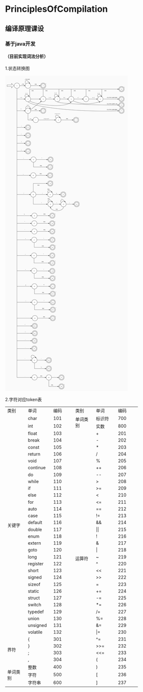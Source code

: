 # PrinciplesOfCompilation
## 编译原理课设

### 基于java开发
#### （目前实现词法分析）
1.状态转换图

![Image text](https://github.com/Lomesome/PrinciplesOfCompilation/blob/master/StateTransitionDiagram.png)

2.字符对应token表

<table border='0' cellpadding='0' cellspacing='0' width='432' style='border-collapse: 
 collapse;table-layout:fixed;width:324pt'>
 <col width='72' span='6' style='width:54pt'>
 <tr height='18' style='mso-height-source:userset;height:13.5pt' id='r0'>
<td height='18' class='x21' width='72' style='height:13.5pt;width:54pt;'>类别</td>
<td class='x21' width='72' style='width:54pt;'>单词</td>
<td class='x21' width='72' style='width:54pt;'>编码</td>
<td class='x22' width='72' style='width:54pt;'>类别</td>
<td class='x22' width='72' style='width:54pt;'>单词</td>
<td class='x22' width='72' style='width:54pt;'>编码</td>
 </tr>
 <tr height='18' style='mso-height-source:userset;height:13.5pt' id='r1'>
<td rowspan='32' height='576' class='x24' style='height:432pt;'>关键字</td>
<td>char</td>
<td class='x21'>101</td>
<td rowspan='2' height='36' class='x24' style='height:27pt;'>单词类别</td>
<td>标识符</td>
<td class='x21'>700</td>
 </tr>
 <tr height='18' style='mso-height-source:userset;height:13.5pt' id='r2'>
<td>int</td>
<td class='x21'>102</td>
<td>实数</td>
<td class='x21'>800</td>
 </tr>
 <tr height='18' style='mso-height-source:userset;height:13.5pt' id='r3'>
<td>float</td>
<td class='x21'>103</td>
<td rowspan='37' height='666' class='x24' style='height:499.5pt;'>运算符</td>
<td>+</td>
<td class='x21'>201</td>
 </tr>
 <tr height='18' style='mso-height-source:userset;height:13.5pt' id='r4'>
<td>break</td>
<td class='x21'>104</td>
<td>-</td>
<td class='x21'>202</td>
 </tr>
 <tr height='18' style='mso-height-source:userset;height:13.5pt' id='r5'>
<td>const</td>
<td class='x21'>105</td>
<td>*</td>
<td class='x21'>203</td>
 </tr>
 <tr height='18' style='mso-height-source:userset;height:13.5pt' id='r6'>
<td>return</td>
<td class='x21'>106</td>
<td>/</td>
<td class='x21'>204</td>
 </tr>
 <tr height='18' style='mso-height-source:userset;height:13.5pt' id='r7'>
<td>void</td>
<td class='x21'>107</td>
<td>%</td>
<td class='x21'>205</td>
 </tr>
 <tr height='18' style='mso-height-source:userset;height:13.5pt' id='r8'>
<td>continue </td>
<td class='x21'>108</td>
<td class='x23'>++</td>
<td class='x21'>206</td>
 </tr>
 <tr height='18' style='mso-height-source:userset;height:13.5pt' id='r9'>
<td>do</td>
<td class='x21'>109</td>
<td class='x23'>--</td>
<td class='x21'>207</td>
 </tr>
 <tr height='18' style='mso-height-source:userset;height:13.5pt' id='r10'>
<td>while </td>
<td class='x21'>110</td>
<td>&gt;</td>
<td class='x21'>208</td>
 </tr>
 <tr height='18' style='mso-height-source:userset;height:13.5pt' id='r11'>
<td>if</td>
<td class='x21'>111</td>
<td>&gt;=</td>
<td class='x21'>209</td>
 </tr>
 <tr height='18' style='mso-height-source:userset;height:13.5pt' id='r12'>
<td>else</td>
<td class='x21'>112</td>
<td>&lt;</td>
<td class='x21'>210</td>
 </tr>
 <tr height='18' style='mso-height-source:userset;height:13.5pt' id='r13'>
<td>for</td>
<td class='x21'>113</td>
<td>&lt;=</td>
<td class='x21'>211</td>
 </tr>
 <tr height='18' style='mso-height-source:userset;height:13.5pt' id='r14'>
<td>auto</td>
<td class='x21'>114</td>
<td class='x23' x:str="'==">==</td>
<td class='x21'>212</td>
 </tr>
 <tr height='18' style='mso-height-source:userset;height:13.5pt' id='r15'>
<td>case</td>
<td class='x21'>115</td>
<td>!=</td>
<td class='x21'>213</td>
 </tr>
 <tr height='18' style='mso-height-source:userset;height:13.5pt' id='r16'>
<td>default</td>
<td class='x21'>116</td>
<td>&amp;&amp;</td>
<td class='x21'>214</td>
 </tr>
 <tr height='18' style='mso-height-source:userset;height:13.5pt' id='r17'>
<td>double</td>
<td class='x21'>117</td>
<td>||</td>
<td class='x21'>215</td>
 </tr>
 <tr height='18' style='mso-height-source:userset;height:13.5pt' id='r18'>
<td>enum</td>
<td class='x21'>118</td>
<td>!</td>
<td class='x21'>216</td>
 </tr>
 <tr height='18' style='mso-height-source:userset;height:13.5pt' id='r19'>
<td>extern</td>
<td class='x21'>119</td>
<td>&amp;</td>
<td class='x21'>217</td>
 </tr>
 <tr height='18' style='mso-height-source:userset;height:13.5pt' id='r20'>
<td>goto</td>
<td class='x21'>120</td>
<td>|</td>
<td class='x21'>218</td>
 </tr>
 <tr height='18' style='mso-height-source:userset;height:13.5pt' id='r21'>
<td>long</td>
<td class='x21'>121</td>
<td>~</td>
<td class='x21'>219</td>
 </tr>
 <tr height='18' style='mso-height-source:userset;height:13.5pt' id='r22'>
<td>register </td>
<td class='x21'>122</td>
<td>^</td>
<td class='x21'>220</td>
 </tr>
 <tr height='18' style='mso-height-source:userset;height:13.5pt' id='r23'>
<td>short</td>
<td class='x21'>123</td>
<td>&lt;&lt;</td>
<td class='x21'>221</td>
 </tr>
 <tr height='18' style='mso-height-source:userset;height:13.5pt' id='r24'>
<td>signed</td>
<td class='x21'>124</td>
<td>&gt;&gt;</td>
<td class='x21'>222</td>
 </tr>
 <tr height='18' style='mso-height-source:userset;height:13.5pt' id='r25'>
<td>sizeof</td>
<td class='x21'>125</td>
<td x:str="'=">=</td>
<td class='x21'>223</td>
 </tr>
 <tr height='18' style='mso-height-source:userset;height:13.5pt' id='r26'>
<td>static</td>
<td class='x21'>126</td>
<td class='x23'>+=</td>
<td class='x21'>224</td>
 </tr>
 <tr height='18' style='mso-height-source:userset;height:13.5pt' id='r27'>
<td>struct</td>
<td class='x21'>127</td>
<td class='x23'>-=</td>
<td class='x21'>225</td>
 </tr>
 <tr height='18' style='mso-height-source:userset;height:13.5pt' id='r28'>
<td>switch</td>
<td class='x21'>128</td>
<td>*=</td>
<td class='x21'>226</td>
 </tr>
 <tr height='18' style='mso-height-source:userset;height:13.5pt' id='r29'>
<td>typedef</td>
<td class='x21'>129</td>
<td>/=</td>
<td class='x21'>227</td>
 </tr>
 <tr height='18' style='mso-height-source:userset;height:13.5pt' id='r30'>
<td>union</td>
<td class='x21'>130</td>
<td>%=</td>
<td class='x21'>228</td>
 </tr>
 <tr height='18' style='mso-height-source:userset;height:13.5pt' id='r31'>
<td>unsigned </td>
<td class='x21'>131</td>
<td>&amp;=</td>
<td class='x21'>229</td>
 </tr>
 <tr height='18' style='mso-height-source:userset;height:13.5pt' id='r32'>
<td>volatile </td>
<td class='x21'>132</td>
<td>|=</td>
<td class='x21'>230</td>
 </tr>
 <tr height='18' style='mso-height-source:userset;height:13.5pt' id='r33'>
<td rowspan='4' height='72' class='x24' style='height:54pt;'>界符</td>
<td>{</td>
<td class='x21'>301</td>
<td>^=</td>
<td class='x21'>231</td>
 </tr>
 <tr height='18' style='mso-height-source:userset;height:13.5pt' id='r34'>
<td>}</td>
<td class='x21'>302</td>
<td>&gt;&gt;=</td>
<td class='x21'>232</td>
 </tr>
 <tr height='18' style='mso-height-source:userset;height:13.5pt' id='r35'>
<td>;</td>
<td class='x21'>303</td>
<td>&lt;&lt;=</td>
<td class='x21'>233</td>
 </tr>
 <tr height='18' style='mso-height-source:userset;height:13.5pt' id='r36'>
<td>,</td>
<td class='x21'>304</td>
<td>(</td>
<td class='x21'>234</td>
 </tr>
 <tr height='18' style='mso-height-source:userset;height:13.5pt' id='r37'>
<td rowspan='3' height='54' class='x24' style='height:40.5pt;'>单词类别</td>
<td>整数</td>
<td class='x21'>400</td>
<td>)</td>
<td class='x21'>235</td>
 </tr>
 <tr height='18' style='mso-height-source:userset;height:13.5pt' id='r38'>
<td>字符</td>
<td class='x21'>500</td>
<td>[</td>
<td class='x21'>236</td>
 </tr>
 <tr height='18' style='mso-height-source:userset;height:13.5pt' id='r39'>
<td>字符串</td>
<td class='x21'>600</td>
<td>]</td>
<td class='x21'>237</td>
 </tr>
<![if supportMisalignedColumns]>
 <tr height='0' style='display:none'>
  <td width='72' style='width:54pt'></td>
  <td width='72' style='width:54pt'></td>
  <td width='72' style='width:54pt'></td>
  <td width='72' style='width:54pt'></td>
  <td width='72' style='width:54pt'></td>
  <td width='72' style='width:54pt'></td>
 </tr>
 <![endif]>
</table>
